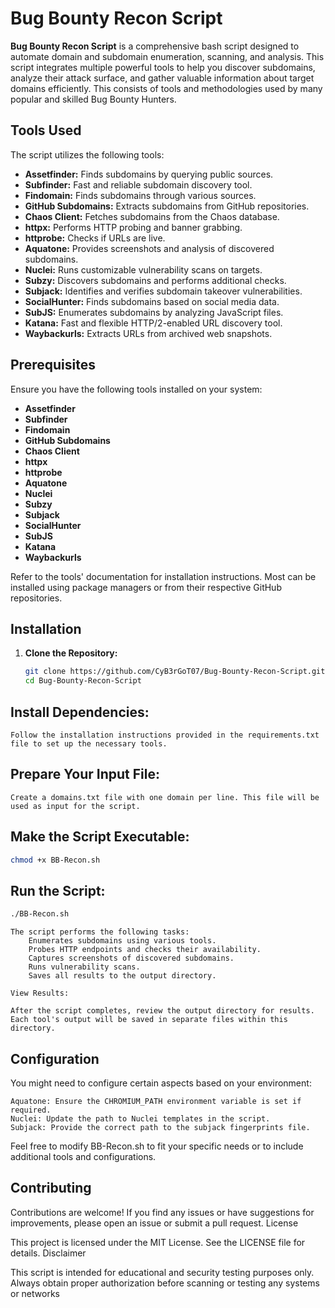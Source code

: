 # Bug Bounty Recon Script

**Bug Bounty Recon Script** is a comprehensive bash script designed to automate domain and subdomain enumeration, scanning, and analysis. This script integrates multiple powerful tools to help you discover subdomains, analyze their attack surface, and gather valuable information about target domains efficiently. This consists of tools and methodologies used by many popular and skilled Bug Bounty Hunters.

## Tools Used

The script utilizes the following tools:

- **Assetfinder:** Finds subdomains by querying public sources.
- **Subfinder:** Fast and reliable subdomain discovery tool.
- **Findomain:** Finds subdomains through various sources.
- **GitHub Subdomains:** Extracts subdomains from GitHub repositories.
- **Chaos Client:** Fetches subdomains from the Chaos database.
- **httpx:** Performs HTTP probing and banner grabbing.
- **httprobe:** Checks if URLs are live.
- **Aquatone:** Provides screenshots and analysis of discovered subdomains.
- **Nuclei:** Runs customizable vulnerability scans on targets.
- **Subzy:** Discovers subdomains and performs additional checks.
- **Subjack:** Identifies and verifies subdomain takeover vulnerabilities.
- **SocialHunter:** Finds subdomains based on social media data.
- **SubJS:** Enumerates subdomains by analyzing JavaScript files.
- **Katana:** Fast and flexible HTTP/2-enabled URL discovery tool.
- **Waybackurls:** Extracts URLs from archived web snapshots.

## Prerequisites

Ensure you have the following tools installed on your system:

- **Assetfinder**
- **Subfinder**
- **Findomain**
- **GitHub Subdomains**
- **Chaos Client**
- **httpx**
- **httprobe**
- **Aquatone**
- **Nuclei**
- **Subzy**
- **Subjack**
- **SocialHunter**
- **SubJS**
- **Katana**
- **Waybackurls**

Refer to the tools' documentation for installation instructions. Most can be installed using package managers or from their respective GitHub repositories.

## Installation

1. **Clone the Repository:**

   ```bash
   git clone https://github.com/CyB3rGoT07/Bug-Bounty-Recon-Script.git
   cd Bug-Bounty-Recon-Script

## Install Dependencies:

    Follow the installation instructions provided in the requirements.txt file to set up the necessary tools.

## Prepare Your Input File:

    Create a domains.txt file with one domain per line. This file will be used as input for the script.

## Make the Script Executable:

```bash
chmod +x BB-Recon.sh
```
## Run the Script:

```bash
./BB-Recon.sh
```
    The script performs the following tasks:
        Enumerates subdomains using various tools.
        Probes HTTP endpoints and checks their availability.
        Captures screenshots of discovered subdomains.
        Runs vulnerability scans.
        Saves all results to the output directory.

    View Results:

    After the script completes, review the output directory for results. Each tool's output will be saved in separate files within this directory.

## Configuration

You might need to configure certain aspects based on your environment:

    Aquatone: Ensure the CHROMIUM_PATH environment variable is set if required.
    Nuclei: Update the path to Nuclei templates in the script.
    Subjack: Provide the correct path to the subjack fingerprints file.

Feel free to modify BB-Recon.sh to fit your specific needs or to include additional tools and configurations.
## Contributing

Contributions are welcome! If you find any issues or have suggestions for improvements, please open an issue or submit a pull request.
License

This project is licensed under the MIT License. See the LICENSE file for details.
Disclaimer

This script is intended for educational and security testing purposes only. Always obtain proper authorization before scanning or testing any systems or networks
